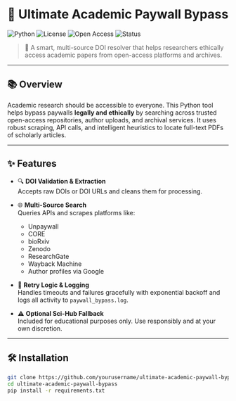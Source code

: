 # 🧠 Ultimate Academic Paywall Bypass

![Python](https://img.shields.io/badge/Python-3.10+-blue?logo=python)
![License](https://img.shields.io/badge/License-MIT-green.svg)
![Open Access](https://img.shields.io/badge/Open%20Science-Supported-orange)
![Status](https://img.shields.io/badge/Status-Active-brightgreen)

> 🚀 A smart, multi-source DOI resolver that helps researchers ethically access academic papers from open-access platforms and archives.

---

## 📚 Overview

Academic research should be accessible to everyone. This Python tool helps bypass paywalls **legally and ethically** by searching across trusted open-access repositories, author uploads, and archival services. It uses robust scraping, API calls, and intelligent heuristics to locate full-text PDFs of scholarly articles.

---

## ✨ Features

- 🔍 **DOI Validation & Extraction**  
  Accepts raw DOIs or DOI URLs and cleans them for processing.

- 🌐 **Multi-Source Search**  
  Queries APIs and scrapes platforms like:
  - Unpaywall
  - CORE
  - bioRxiv
  - Zenodo
  - ResearchGate
  - Wayback Machine
  - Author profiles via Google

- 🔁 **Retry Logic & Logging**  
  Handles timeouts and failures gracefully with exponential backoff and logs all activity to `paywall_bypass.log`.

- ⚠️ **Optional Sci-Hub Fallback**  
  Included for educational purposes only. Use responsibly and at your own discretion.

---

## 🛠️ Installation

```bash
git clone https://github.com/yourusername/ultimate-academic-paywall-bypass.git
cd ultimate-academic-paywall-bypass
pip install -r requirements.txt
